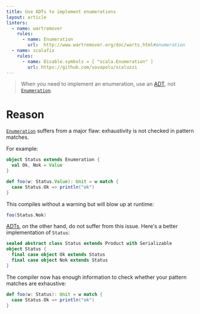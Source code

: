 ```yaml
---
title: Use ADTs to implement enumerations
layout: article
linters:
  - name: wartremover
    rules:
      - name: Enumeration
        url:  http://www.wartremover.org/doc/warts.html#enumeration
  - name: scalafix
    rules:
      - name: Disable.symbols = [ "scala.Enumeration" ]
        url: https://github.com/vovapolu/scaluzzi
---
```


> When you need to implement an enumeration, use an [ADT], not [`Enumeration`].

# Reason

[`Enumeration`] suffers from a major flaw: exhaustivity is not checked in pattern matches.

For example:

```scala mdoc
object Status extends Enumeration {
  val Ok, Nok = Value
}

def foo(w: Status.Value): Unit = w match {
  case Status.Ok => println("ok")
}
```

This compiles without a warning but will blow up at runtime:

```scala mdoc:crash
foo(Status.Nok)
```

[ADTs][ADT], on the other hand, do not suffer from this issue. Here's a better implementation of `Status`:

```scala mdoc:reset
sealed abstract class Status extends Product with Serializable
object Status {
  final case object Ok extends Status
  final case object Nok extends Status
}
```

The compiler now has enough information to check whether your pattern matches are exhaustive:

```scala mdoc:fail
def foo(w: Status): Unit = w match {
  case Status.Ok => println("ok")
}
```

[`Enumeration`]:https://www.scala-lang.org/api/2.12.8/scala/Enumeration.html
[ADT]:../definitions/adt.html
